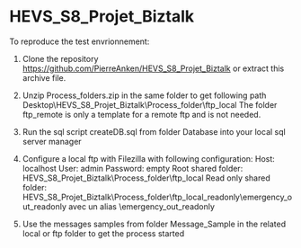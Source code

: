 # HEVS_S8_Projet_Biztalk

To reproduce the test envrionnement:

1) Clone the repository https://github.com/PierreAnken/HEVS_S8_Projet_Biztalk
or extract this archive file.

2) Unzip Process_folders.zip in the same folder to get following path 
Desktop\HEVS_S8_Projet_Biztalk\Process_folder\ftp_local
The folder ftp_remote is only a template for a remote ftp and is not needed.

3) Run the sql script createDB.sql from folder Database into your local sql server manager

4) Configure a local ftp with Filezilla with following configuration:
Host: localhost
User: admin 
Password: empty
Root shared folder: HEVS_S8_Projet_Biztalk\Process_folder\ftp_local
Read only shared folder: HEVS_S8_Projet_Biztalk\Process_folder\ftp_local_readonly\emergency_out_readonly avec un alias \emergency_out_readonly

5) Use the messages samples from folder Message_Sample in the related local or ftp folder to get the process started 
